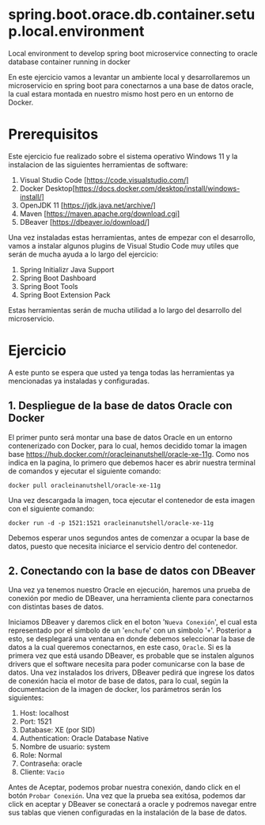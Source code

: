 # spring.boot.orace.db.container.setup.local.environment
Local environment to develop spring boot microservice connecting to oracle database container running in docker

En este ejercicio vamos a levantar un ambiente local y desarrollaremos un microservicio en spring boot para conectarnos a una base de datos oracle, la cual estara montada en nuestro mismo host pero en un entorno de Docker.

# Prerequisitos
Este ejercicio fue realizado sobre el sistema operativo Windows 11 y la instalacion de las siguientes herramientas de software:

1. Visual Studio Code [https://code.visualstudio.com/]
2. Docker Desktop[https://docs.docker.com/desktop/install/windows-install/]
3. OpenJDK 11 [https://jdk.java.net/archive/]
4. Maven [https://maven.apache.org/download.cgi]
5. DBeaver [https://dbeaver.io/download/]

Una vez instaladas estas herramientas, antes de empezar con el desarrollo, vamos a instalar algunos plugins de Visual Studio Code muy utiles que serán de mucha ayuda a lo largo del ejercicio:

1. Spring Initializr Java Support
2. Spring Boot Dashboard
3. Spring Boot Tools
4. Spring Boot Extension Pack

Estas herramientas serán de mucha utilidad a lo largo del desarrollo del microservicio.

# Ejercicio
A este punto se espera que usted ya tenga todas las herramientas ya mencionadas ya instaladas y configuradas.

## 1. Despliegue de la base de datos Oracle con Docker
El primer punto será montar una base de datos Oracle en un entorno contenerizado con Docker, para lo cual, hemos decidido tomar la imagen base https://hub.docker.com/r/oracleinanutshell/oracle-xe-11g. Como nos indica en la pagina, lo primero que debemos hacer es abrir nuestra terminal de comandos y ejecutar el siguiente comando:

```
docker pull oracleinanutshell/oracle-xe-11g
```

Una vez descargada la imagen, toca ejecutar el contenedor de esta imagen con el siguiente comando:

```
docker run -d -p 1521:1521 oracleinanutshell/oracle-xe-11g
```

Debemos esperar unos segundos antes de comenzar a ocupar la base de datos, puesto que necesita iniciarce el servicio dentro del contenedor.

## 2. Conectando con la base de datos con DBeaver
Una vez ya tenemos nuestro Oracle en ejecución, haremos una prueba de conexión por medio de DBeaver, una herramienta cliente para conectarnos con distintas bases de datos.

Iniciamos DBeaver y daremos click en el boton '`Nueva Conexión`', el cual esta representado por el simbolo de un '`enchufe`' con un simbolo '`+`'. Posterior a esto, se desplegará una ventana en donde debemos seleccionar la base de datos a la cual queremos conectarnos, en este caso, `Oracle`. Si es la primera vez que está usando DBeaver, es probable que se instalen algunos drivers que el software necesita para poder comunicarse con la base de datos. Una vez instalados los drivers, DBeaver pedirá que ingrese los datos de conexión hacia el motor de base de datos, para lo cual, según la documentacion de la imagen de docker, los parámetros serán los siguientes:

1. Host: localhost
2. Port: 1521
3. Database: XE (por SID)
4. Authentication: Oracle Database Native
5. Nombre de usuario: system
6. Role: Normal
7. Contraseña: oracle
8. Cliente: `Vacio`

Antes de Aceptar, podemos probar nuestra conexión, dando click en el botón `Probar Conexión`. Una vez que la prueba sea exitósa, podemos dar click en aceptar y DBeaver se conectará a oracle y podremos navegar entre sus tablas que vienen configuradas en la instalación de la base de datos.